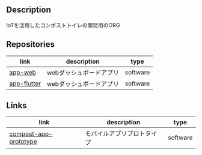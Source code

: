 ## Description
IoTを活用したコンポストトイレの開発用のORG

## Repositories
| link | description | type |
| -- | -- | -- |
| [app-web](https://github.com/inct-compost/app-web) | webダッシュボードアプリ | software |
| [app-flutter](https://github.com/inct-compost/app-flutter) | webダッシュボードアプリ | software |

## Links
| link | description | type |
| -- | -- | -- |
| <a href="https://www.figma.com/file/wg4vNplFetTMIipIKTKbcS/compost-app-ios?node-id=102%3A302" target="_blank">compost-app-prototype</a> | モバイルアプリプロトタイプ | software |
